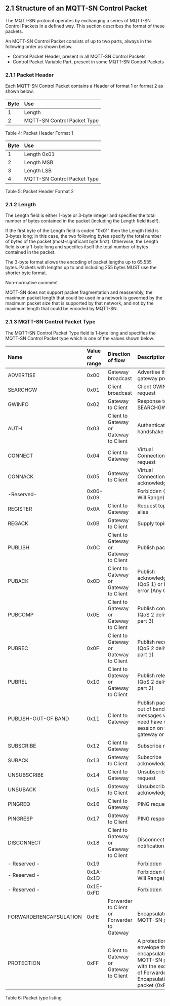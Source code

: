 <!-- transformation-note: left upstream numbering of headings for verification -->
## 2.1 Structure of an MQTT-SN Control Packet

The MQTT-SN protocol operates by exchanging a series of MQTT-SN Control Packets in a defined way. This section describes
the format of these packets.

An MQTT-SN Control Packet consists of up to two parts, always in the following order as shown below.

<!-- transformation-note: did use list in markdown instead of a blind table, but we should consider a common bitfield display strategy. -->
- Control Packet Header, present in all MQTT-SN Control Packets
- Control Packet Variable Part, present in some MQTT-SN Control Packets

<!-- transformation-note: caption of above block element to be revived is "Table 3: Structure of an MQTT-SN Control Packet" -->

<!-- transformation-note: left upstream numbering of headings for verification -->
### 2.1.1 Packet Header

Each MQTT-SN Control Packet contains a Header of format 1 or format 2 as shown below.

| Byte | Use                         |
|:-----|:----------------------------|
| 1    | Length                      |
| 2    | MQTT-SN Control Packet Type |

Table 4: Packet Header Format 1

| Byte | Use                         |
|:-----|:----------------------------|
| 1    | Length 0x01                 |
| 2    | Length MSB                  |
| 3    | Length LSB                  |
| 4    | MQTT-SN Control Packet Type |

Table 5: Packet Header Format 2

<!-- transformation-note: left upstream numbering of headings for verification -->
### 2.1.2 Length

The Length field is either 1-byte or 3-byte integer and specifies the total number of bytes contained in the packet
(including the Length field itself).

If the first byte of the Length field is coded "0x01" then the Length field is 3-bytes long; in this case, the two
following bytes specify the total number of bytes of the packet (most-significant byte first). Otherwise, the Length
field is only 1-byte long and specifies itself the total number of bytes contained in the packet.

The 3-byte format allows the encoding of packet lengths up to 65,535 bytes. Packets with lengths up to and including 255
bytes MUST use the shorter byte format.

Non-normative comment

MQTT-SN does not support packet fragmentation and reassembly, the maximum packet length that could be used in a network
is governed by the maximum packet size that is supported by that network, and not by the maximum length that could be
encoded by MQTT-SN.

<!-- transformation-note: left upstream numbering of headings for verification -->
### 2.1.3 MQTT-SN Control Packet Type

The MQTT-SN Control Packet Type field is 1-byte long and specifies the MQTT-SN Control Packet type which is one of the
values shown below.

<!-- transformation-note: did ignore the gray color of the reserved entries in markdown,
     but we might focus on the content anyway (reserved entries should be clear enough from text and missing direction of flow cell value) --> 
| Name                   | Value or range | Direction of flow                           | Description                                                                                                               |
|:-----------------------|:---------------|:--------------------------------------------|:--------------------------------------------------------------------------------------------------------------------------|
| ADVERTISE              | 0x00           | Gateway broadcast                           | Advertise the gateway presence                                                                                            |
| SEARCHGW               | 0x01           | Client broadcast                            | Client GWINFO request                                                                                                     |
| GWINFO                 | 0x02           | Gateway to Client                           | Response to a SEARCHGW                                                                                                    |
| AUTH                   | 0x03           | Client to Gateway or Gateway to Client      | Authentication handshake                                                                                                  |
| CONNECT                | 0x04           | Client to Gateway                           | Virtual Connection request                                                                                                |
| CONNACK                | 0x05           | Gateway to Client                           | Virtual Connection acknowledgement                                                                                        |
| -Reserved-             | 0x06-0x09      |                                             | Forbidden (Old Will Range)                                                                                                |
| REGISTER               | 0x0A           | Client to Gateway                           | Request topic alias                                                                                                       |
| REGACK                 | 0x0B           | Gateway to Client                           | Supply topic alias                                                                                                        |
| PUBLISH                | 0x0C           | Client to Gateway or Gateway to Client      | Publish packet                                                                                                            |
| PUBACK                 | 0x0D           | Client to Gateway or Gateway to Client      | Publish acknowledgment (QoS 1) or Publish error (Any QoS).                                                                |
| PUBCOMP                | 0x0E           | Client to Gateway or Gateway to Client      | Publish complete (QoS 2 delivery part 3)                                                                                  |
| PUBREC                 | 0x0F           | Client to Gateway or Gateway to Client      | Publish received (QoS 2 delivery part 1)                                                                                  |
| PUBREL                 | 0x10           | Client to Gateway or Gateway to Client      | Publish release (QoS 2 delivery part 2)                                                                                   |
| PUBLISH-OUT-OF BAND    | 0x11           | Client to Gateway                           | Publish packet for out of band messages which need have no session on the gateway or broker                               |
| SUBSCRIBE              | 0x12           | Client to Gateway                           | Subscribe request                                                                                                         |
| SUBACK                 | 0x13           | Gateway to Client                           | Subscribe acknowledgment                                                                                                  |
| UNSUBSCRIBE            | 0x14           | Client to Gateway                           | Unsubscribe request                                                                                                       |
| UNSUBACK               | 0x15           | Gateway to Client                           | Unsubscribe acknowledgment                                                                                                |
| PINGREQ                | 0x16           | Client to Gateway                           | PING request                                                                                                              |
| PINGRESP               | 0x17           | Gateway to Client                           | PING response                                                                                                             |
| DISCONNECT             | 0x18           | Client to Gateway or Gateway to Client      | Disconnect notification                                                                                                   |
| - Reserved -           | 0x19           |                                             | Forbidden                                                                                                                 |
| - Reserved -           | 0x1A-0x1D      |                                             | Forbidden (Old Will Range)                                                                                                |
| - Reserved -           | 0x1E-0xFD      |                                             | Forbidden                                                                                                                 |
| FORWARDERENCAPSULATION | 0xFE           | Forwarder to Client or Forwarder to Gateway | Encapsulated MQTT-SN packet                                                                                               |
| PROTECTION             | 0xFF           | Client to Gateway or Gateway to Client      | A protection envelope that can encapsulate any MQTT-SN packet with the exception of Forwarder-Encapsulation packet (0xFE) |

Table 6: Packet type listing
